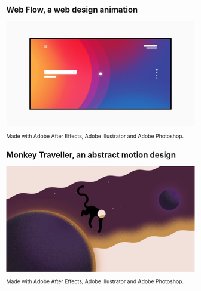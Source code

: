 <h2>Web Flow, a web design animation</h2>

![alt text](https://github.com/Fjerdingstad/portfolio/blob/main/Audiovisual%20%26%20Design/motion%20design/img-webflow.png?raw=true) <br/>

Made with Adobe After Effects, Adobe Illustrator and Adobe Photoshop.

<h2>Monkey Traveller, an abstract motion design</h2>

![alt text](https://github.com/Fjerdingstad/portfolio/blob/main/Audiovisual%20%26%20Design/motion%20design/img-monkeytraveller.png?raw=true) <br/>

Made with Adobe After Effects, Adobe Illustrator and Adobe Photoshop.
